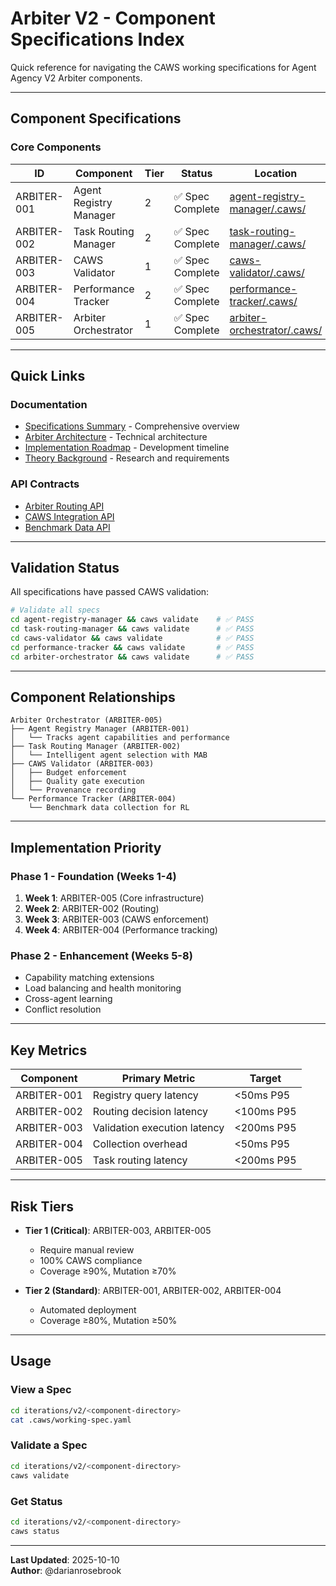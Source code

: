 # Arbiter V2 - Component Specifications Index

Quick reference for navigating the CAWS working specifications for Agent Agency V2 Arbiter components.

---

## Component Specifications

### Core Components

| ID          | Component              | Tier | Status           | Location                                                                          |
| ----------- | ---------------------- | ---- | ---------------- | --------------------------------------------------------------------------------- |
| ARBITER-001 | Agent Registry Manager | 2    | ✅ Spec Complete | [agent-registry-manager/.caws/](./agent-registry-manager/.caws/working-spec.yaml) |
| ARBITER-002 | Task Routing Manager   | 2    | ✅ Spec Complete | [task-routing-manager/.caws/](./task-routing-manager/.caws/working-spec.yaml)     |
| ARBITER-003 | CAWS Validator         | 1    | ✅ Spec Complete | [caws-validator/.caws/](./caws-validator/.caws/working-spec.yaml)                 |
| ARBITER-004 | Performance Tracker    | 2    | ✅ Spec Complete | [performance-tracker/.caws/](./performance-tracker/.caws/working-spec.yaml)       |
| ARBITER-005 | Arbiter Orchestrator   | 1    | ✅ Spec Complete | [arbiter-orchestrator/.caws/](./arbiter-orchestrator/.caws/working-spec.yaml)     |

---

## Quick Links

### Documentation

- [Specifications Summary](./ARBITER-SPECS-SUMMARY.md) - Comprehensive overview
- [Arbiter Architecture](./docs/1-core-orchestration/arbiter-architecture.md) - Technical architecture
- [Implementation Roadmap](./docs/1-core-orchestration/implementation-roadmap.md) - Development timeline
- [Theory Background](./docs/1-core-orchestration/theory.md) - Research and requirements

### API Contracts

- [Arbiter Routing API](./docs/api/arbiter-routing.api.yaml)
- [CAWS Integration API](./docs/api/caws-integration.api.yaml)
- [Benchmark Data API](./docs/api/benchmark-data.api.yaml)

---

## Validation Status

All specifications have passed CAWS validation:

```bash
# Validate all specs
cd agent-registry-manager && caws validate    # ✅ PASS
cd task-routing-manager && caws validate      # ✅ PASS
cd caws-validator && caws validate            # ✅ PASS
cd performance-tracker && caws validate       # ✅ PASS
cd arbiter-orchestrator && caws validate      # ✅ PASS
```

---

## Component Relationships

```
Arbiter Orchestrator (ARBITER-005)
├── Agent Registry Manager (ARBITER-001)
│   └── Tracks agent capabilities and performance
├── Task Routing Manager (ARBITER-002)
│   └── Intelligent agent selection with MAB
├── CAWS Validator (ARBITER-003)
│   ├── Budget enforcement
│   ├── Quality gate execution
│   └── Provenance recording
└── Performance Tracker (ARBITER-004)
    └── Benchmark data collection for RL
```

---

## Implementation Priority

### Phase 1 - Foundation (Weeks 1-4)

1. **Week 1**: ARBITER-005 (Core infrastructure)
2. **Week 2**: ARBITER-002 (Routing)
3. **Week 3**: ARBITER-003 (CAWS enforcement)
4. **Week 4**: ARBITER-004 (Performance tracking)

### Phase 2 - Enhancement (Weeks 5-8)

- Capability matching extensions
- Load balancing and health monitoring
- Cross-agent learning
- Conflict resolution

---

## Key Metrics

| Component   | Primary Metric               | Target     |
| ----------- | ---------------------------- | ---------- |
| ARBITER-001 | Registry query latency       | <50ms P95  |
| ARBITER-002 | Routing decision latency     | <100ms P95 |
| ARBITER-003 | Validation execution latency | <200ms P95 |
| ARBITER-004 | Collection overhead          | <50ms P95  |
| ARBITER-005 | Task routing latency         | <200ms P95 |

---

## Risk Tiers

- **Tier 1 (Critical)**: ARBITER-003, ARBITER-005

  - Require manual review
  - 100% CAWS compliance
  - Coverage ≥90%, Mutation ≥70%

- **Tier 2 (Standard)**: ARBITER-001, ARBITER-002, ARBITER-004
  - Automated deployment
  - Coverage ≥80%, Mutation ≥50%

---

## Usage

### View a Spec

```bash
cd iterations/v2/<component-directory>
cat .caws/working-spec.yaml
```

### Validate a Spec

```bash
cd iterations/v2/<component-directory>
caws validate
```

### Get Status

```bash
cd iterations/v2/<component-directory>
caws status
```

---

**Last Updated**: 2025-10-10  
**Author**: @darianrosebrook
